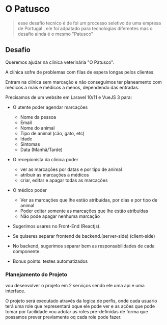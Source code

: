 # O Patusco
> esse desafio tecnico é de foi um processo seletivo de uma empresa de Portugal , ele foi adpatado para tecnologias diferentes mas o desafio ainda é o mesmo "Patusco"
## Desafio

Queremos ajudar na clínica veterinária "O Patusco". 

A clínica sofre de problemas com filas de espera longas pelos clientes. 

Entram na clínica sem marcação e não conseguimos ter planeamento com médicos a mais e médicos a menos, dependendo das entradas.

Precisamos de um website em Laravel 10/11 e VueJS 3 para:
- O utente poder agendar marcações
  - Nome da pessoa
  - Email
  - Nome do animal
  - Tipo de animal (cão, gato, etc)
  - Idade
  - Sintomas
  - Data (Manhã/Tarde)
- O recepionista da clínica poder
  - ver as marcações por datas e por tipo de animal
  - atribuir as marcações a médicos
  - criar, editar e apagar todas as marcações
- O médico poder
  - Ver as marcações que lhe estão atribuídas, por dias e por tipo de animal
  - Poder editar somente as marcações que lhe estão atribuídas
  - Não pode apagar nenhuma marcação

- Sugerimos usares no Front-End (Reactjs).
- Se quiseres separar frontend de backend.(server-side) (client-side)
- No backend, sugerimos separar bem as responsabilidades de cada componente.
- Bonus points: testes automatizados

### Planejamento do Projeto 
 vou desenvolver o projeto em 2 serviços sendo ele uma api e uma interface.

 O projeto será executado através da logica de perfis, onde cada usuario terá uma role que representará oque ele pode ver e as ações que pode tomar 
 por facilidade vou adotar as roles pre-definidas de forma que possamos prever previamente oq cada role pode fazer.

 


 
 
